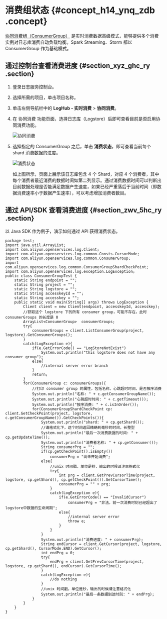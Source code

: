 # 消费组状态 {#concept_h14_ynq_zdb .concept}

[协同消费组（ConsumerGroup）](intl.zh-CN/用户指南/实时订阅与消费/消费组消费.md) 是实时消费数据高级模式，能够提供多个消费实例对日志库消费自动负载均衡。Spark Streaming、Storm 都以 ConsumerGroup 作为基础模式。

## 通过控制台查看消费进度 {#section_xyz_ghc_ry .section}

1.  登录日志服务控制台。
2.  选择所需的项目，单击项目名称。
3.  单击左侧导航栏中的 **LogHub - 实时消费** \> **协同消费**。
4.  在 协同消费 功能页面，选择日志库（Logstore）后即可查看目前是否启用协同消费功能。

    ![](http://static-aliyun-doc.oss-cn-hangzhou.aliyuncs.com/assets/img/13165/5787_zh-CN.png "协同消费")

5.  选择指定的 ConsumerGroup 之后，单击 **消费状态**，即可查看当前每个 shard 消费数据的进度。

    ![](http://static-aliyun-doc.oss-cn-hangzhou.aliyuncs.com/assets/img/13165/5788_zh-CN.png "消费状态")

    如上图所示，页面上展示该日志库包含 4 个 Shard，对应 4 个消费者，其中每个消费者最近消费的数据时间如第二列显示。通过消费数据时间可以判断出目前数据处理是否能满足数据产生速度，如果已经严重落后于当前时间（即数据消费速率小于数据产生速率），可以考虑增加消费者数目。


## 通过 API/SDK 查看消费进度 {#section_zwv_5hc_ry .section}

以 Java SDK 作为例子，演示如何通过 API 获得消费状态。

```
package test;
import java.util.ArrayList;
import com.aliyun.openservices.log.Client;
import com.aliyun.openservices.log.common.Consts.CursorMode;
import com.aliyun.openservices.log.common.ConsumerGroup;
import com.aliyun.openservices.log.common.ConsumerGroupShardCheckPoint;
import com.aliyun.openservices.log.exception.LogException;
public class ConsumerGroupTest {
    static String endpoint = "";
    static String project = "";
    static String logstore = "";
    static String accesskeyId = "";
    static String accesskey = "";
    public static void main(String[] args) throws LogException {
        Client client = new Client(endpoint, accesskeyId, accesskey);
        //获取这个 logstore 下的所有 consumer group，可能不存在，此时 consumerGroups 的长度是 0
        ArrayList<ConsumerGroup>  consumerGroups;
        try{
            consumerGroups = client.ListConsumerGroup(project, logstore).GetConsumerGroups();
        }
        catch(LogException e){
            if(e.GetErrorCode() == "LogStoreNotExist")
                System.out.println("this logstore does not have any consumer group");
            else{
                //internal server error branch
            }
            return;
        }
        for(ConsumerGroup c: consumerGroups){
            //打印 consumer group 的属性，包括名称、心跳超时时间、是否按序消费
            System.out.println("名称: " + c.getConsumerGroupName());
            System.out.println("心跳超时时间: " + c.getTimeout());
            System.out.println("按序消费: " + c.isInOrder());
            for(ConsumerGroupShardCheckPoint cp: client.GetCheckPoint(project, logstore, c.getConsumerGroupName()).GetCheckPoints()){
                System.out.println("shard: " + cp.getShard());
                //请格式化下，这个时间返回精确到毫秒的时间，长整型
                System.out.println("最后一次消费数据的时间: " + cp.getUpdateTime());
                System.out.println("消费者名称: " + cp.getConsumer());
                String consumerPrg = "";
                if(cp.getCheckPoint().isEmpty())
                    consumerPrg = "尚未开始消费";
                else{
                    //unix 时间戳，单位是秒，输出的时候请注意格式化
                    try{
                        int prg = client.GetPrevCursorTime(project, logstore, cp.getShard(), cp.getCheckPoint()).GetCursorTime();
                        consumerPrg = "" + prg;
                    }
                    catch(LogException e){
                        if(e.GetErrorCode() == "InvalidCursor")
                            consumerPrg = "非法，前一次消费时刻已经超出了logstore中数据的生命周期";
                        else{
                            //internal server error
                            throw e;
                        }
                    }
                }
                System.out.println("消费进度: " + consumerPrg);
                String endCursor = client.GetCursor(project, logstore, cp.getShard(), CursorMode.END).GetCursor();
                int endPrg = 0;
                try{
                    endPrg = client.GetPrevCursorTime(project, logstore, cp.getShard(), endCursor).GetCursorTime();
                }
                catch(LogException e){
                    //do nothing
                }
                //unix 时间戳，单位是秒，输出的时候请注意格式化
                System.out.println("最后一条数据到达时刻: " + endPrg);
            }
        }
    }
}
```

